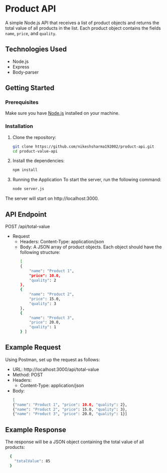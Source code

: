# Product API

A simple Node.js API that receives a list of product objects and returns the total value of all products in the list. Each product object contains the fields `name`, `price`, and `quality`.

## Technologies Used

- Node.js
- Express
- Body-parser

## Getting Started

### Prerequisites

Make sure you have [Node.js](https://nodejs.org/) installed on your machine.

### Installation

1. Clone the repository:

   ```bash
   git clone https://github.com/nikeshsharma192002/product-api.git
   cd product-value-api

2. Install the dependencies:
   ```bash
   npm install

3. Running the Application
   To start the server, run the following command:
   ```bash
   node server.js

The server will start on http://localhost:3000.

## API Endpoint
POST /api/total-value

- Request
  - Headers:
      Content-Type: application/json
  - Body: A JSON array of product objects. Each object should have the following structure:
    ```bash
    [
    {
        "name": "Product 1",
        "price": 10.0,
        "quality": 2
    },
    {
        "name": "Product 2",
        "price": 15.0,
        "quality": 3
    },
    {
        "name": "Product 3",
        "price": 20.0,
        "quality": 1
    } ]

## Example Request
Using Postman, set up the request as follows:
  - URL: http://localhost:3000/api/total-value
  - Method: POST
  - Headers:
    - Content-Type: application/json
  - Body:
    ```bash
    [
    {"name": "Product 1", "price": 10.0, "quality": 2},
    {"name": "Product 2", "price": 15.0, "quality": 3},
    {"name": "Product 3", "price": 20.0, "quality": 1}]

## Example Response
  The response will be a JSON object containing the total value of all products:
  ```bash
    {
      "totalValue": 85
    }
